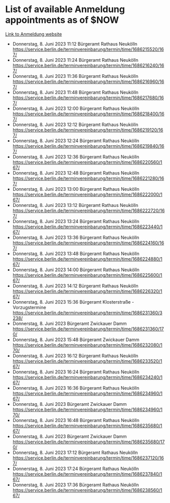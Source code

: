 # List of available Anmeldung appointments as of $NOW
[Link to Anmeldung website](https://service.berlin.de/terminvereinbarung/termin/tag.php?termin=1&anliegen[]=120686&dienstleisterlist=122210,122217,327316,122219,327312,122227,327314,122231,327346,122243,327348,122254,122252,329742,122260,329745,122262,329748,122271,327278,122273,327274,122277,327276,330436,122280,327294,122282,327290,122284,327292,122291,327270,122285,327266,122286,327264,122296,327268,150230,329760,122297,327286,122294,327284,122312,329763,122314,329775,122304,327330,122311,327334,122309,327332,317869,122281,327352,122279,329772,122283,122276,327324,122274,327326,122267,329766,122246,327318,122251,327320,122257,327322,122208,327298,122226,327300&herkunft=http%3A%2F%2Fservice.berlin.de%2Fdienstleistung%2F120686%2F)
- Donnerstag, 8. Juni 2023 11:12 Bürgeramt Rathaus Neukölln https://service.berlin.de/terminvereinbarung/termin/time/1686215520/167/
- Donnerstag, 8. Juni 2023 11:24 Bürgeramt Rathaus Neukölln https://service.berlin.de/terminvereinbarung/termin/time/1686216240/167/
- Donnerstag, 8. Juni 2023 11:36 Bürgeramt Rathaus Neukölln https://service.berlin.de/terminvereinbarung/termin/time/1686216960/167/
- Donnerstag, 8. Juni 2023 11:48 Bürgeramt Rathaus Neukölln https://service.berlin.de/terminvereinbarung/termin/time/1686217680/167/
- Donnerstag, 8. Juni 2023 12:00 Bürgeramt Rathaus Neukölln https://service.berlin.de/terminvereinbarung/termin/time/1686218400/167/
- Donnerstag, 8. Juni 2023 12:12 Bürgeramt Rathaus Neukölln https://service.berlin.de/terminvereinbarung/termin/time/1686219120/167/
- Donnerstag, 8. Juni 2023 12:24 Bürgeramt Rathaus Neukölln https://service.berlin.de/terminvereinbarung/termin/time/1686219840/167/
- Donnerstag, 8. Juni 2023 12:36 Bürgeramt Rathaus Neukölln https://service.berlin.de/terminvereinbarung/termin/time/1686220560/167/
- Donnerstag, 8. Juni 2023 12:48 Bürgeramt Rathaus Neukölln https://service.berlin.de/terminvereinbarung/termin/time/1686221280/167/
- Donnerstag, 8. Juni 2023 13:00 Bürgeramt Rathaus Neukölln https://service.berlin.de/terminvereinbarung/termin/time/1686222000/167/
- Donnerstag, 8. Juni 2023 13:12 Bürgeramt Rathaus Neukölln https://service.berlin.de/terminvereinbarung/termin/time/1686222720/167/
- Donnerstag, 8. Juni 2023 13:24 Bürgeramt Rathaus Neukölln https://service.berlin.de/terminvereinbarung/termin/time/1686223440/167/
- Donnerstag, 8. Juni 2023 13:36 Bürgeramt Rathaus Neukölln https://service.berlin.de/terminvereinbarung/termin/time/1686224160/167/
- Donnerstag, 8. Juni 2023 13:48 Bürgeramt Rathaus Neukölln https://service.berlin.de/terminvereinbarung/termin/time/1686224880/167/
- Donnerstag, 8. Juni 2023 14:00 Bürgeramt Rathaus Neukölln https://service.berlin.de/terminvereinbarung/termin/time/1686225600/167/
- Donnerstag, 8. Juni 2023 14:12 Bürgeramt Rathaus Neukölln https://service.berlin.de/terminvereinbarung/termin/time/1686226320/167/
- Donnerstag, 8. Juni 2023 15:36 Bürgeramt Klosterstraße - Vorzugstermine https://service.berlin.de/terminvereinbarung/termin/time/1686231360/3238/
- Donnerstag, 8. Juni 2023  Bürgeramt Zwickauer Damm https://service.berlin.de/terminvereinbarung/termin/time/1686231360/170/
- Donnerstag, 8. Juni 2023 15:48 Bürgeramt Zwickauer Damm https://service.berlin.de/terminvereinbarung/termin/time/1686232080/170/
- Donnerstag, 8. Juni 2023 16:12 Bürgeramt Rathaus Neukölln https://service.berlin.de/terminvereinbarung/termin/time/1686233520/167/
- Donnerstag, 8. Juni 2023 16:24 Bürgeramt Rathaus Neukölln https://service.berlin.de/terminvereinbarung/termin/time/1686234240/167/
- Donnerstag, 8. Juni 2023 16:36 Bürgeramt Rathaus Neukölln https://service.berlin.de/terminvereinbarung/termin/time/1686234960/167/
- Donnerstag, 8. Juni 2023  Bürgeramt Zwickauer Damm https://service.berlin.de/terminvereinbarung/termin/time/1686234960/170/
- Donnerstag, 8. Juni 2023 16:48 Bürgeramt Rathaus Neukölln https://service.berlin.de/terminvereinbarung/termin/time/1686235680/167/
- Donnerstag, 8. Juni 2023  Bürgeramt Zwickauer Damm https://service.berlin.de/terminvereinbarung/termin/time/1686235680/170/
- Donnerstag, 8. Juni 2023 17:12 Bürgeramt Rathaus Neukölln https://service.berlin.de/terminvereinbarung/termin/time/1686237120/167/
- Donnerstag, 8. Juni 2023 17:24 Bürgeramt Rathaus Neukölln https://service.berlin.de/terminvereinbarung/termin/time/1686237840/167/
- Donnerstag, 8. Juni 2023 17:36 Bürgeramt Rathaus Neukölln https://service.berlin.de/terminvereinbarung/termin/time/1686238560/167/
